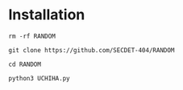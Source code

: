 # Installation


`rm -rf RANDOM`

`git clone https://github.com/SECDET-404/RANDOM`

`cd RANDOM`

`python3 UCHIHA.py`
